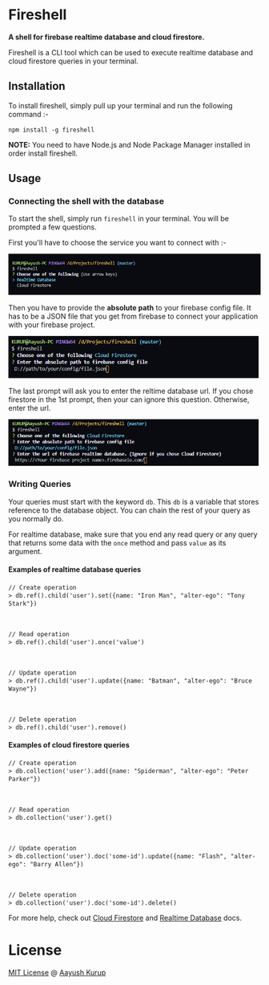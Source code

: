 # Fireshell

**A shell for firebase realtime database and cloud firestore.**

Fireshell is a CLI tool which can be used to execute realtime database and cloud firestore queries in your terminal.

## Installation

To install fireshell, simply pull up your terminal and run the following command :-

```
npm install -g fireshell
```

**NOTE:** You need to have Node.js and Node Package Manager installed in order install fireshell.

## Usage

### Connecting the shell with the database


To start the shell, simply run `fireshell` in your terminal. You will be prompted a few questions.

First you'll have to choose the service you want to connect with :-

<img width="597" alt="Portfolio" src="./media/m1.png">

Then you have to provide the **absolute path** to your firebase config file. It has to be a JSON file that you get from firebase to connect your application with your firebase project.

<img width="500" alt="Portfolio" src="./media/m2.png">

The last prompt will ask you to enter the reltime database url. If you chose firestore in the 1st prompt, then your can ignore this question. Otherwise, enter the url.

<img width="500" alt="Portfolio" src="./media/m3.png">

### Writing Queries

Your queries must start with the keyword `db`. This `db` is a variable that stores reference to the database object. You can chain the rest of your query as you normally do.

For realtime database, make sure that you end any read query or any query that returns some data with the `once` method and pass `value` as its argument.

#### Examples of realtime database queries

```
// Create operation
> db.ref().child('user').set({name: "Iron Man", "alter-ego": "Tony Stark"})
```

<br />

```
// Read operation
> db.ref().child('user').once('value')
```

<br />

```
// Update operation
> db.ref().child('user').update({name: "Batman", "alter-ego": "Bruce Wayne"})
```

<br />

```
// Delete operation
> db.ref().child('user').remove()
```

#### Examples of cloud firestore queries

```
// Create operation
> db.collection('user').add({name: "Spiderman", "alter-ego": "Peter Parker"})
```

<br />

```
// Read operation
> db.collection('user').get()
```

<br />

```
// Update operation
> db.collection('user').doc('some-id').update({name: "Flash", "alter-ego": "Barry Allen"})
```

<br />

```
// Delete operation
> db.collection('user').doc('some-id').delete()
```

For more help, check out [Cloud Firestore](https://firebase.google.com/docs/firestore/) and [Realtime Database](https://firebase.google.com/docs/database/) docs.

# License

[MIT License](https://github.com/AayushK47/fireshell/blob/master/LICENSE) @ [Aayush Kurup](https://github.com/AayushK47)